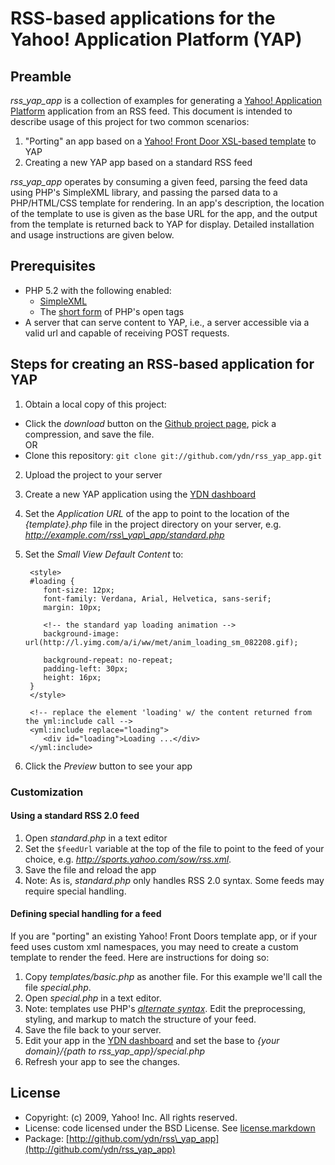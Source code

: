 # RSS-based applications for the Yahoo! Application Platform (YAP) 

## Preamble

_rss\_yap\_app_ is a collection of examples for generating a [Yahoo! Application Platform](http://developer.yahoo.com/yap) application from an RSS feed.  This document is intended to describe usage of this project for two common scenarios: 

1. "Porting" an app based on a [Yahoo! Front Door XSL-based template](http://public.yahoo.com/~jchu/) to YAP
2. Creating a new YAP app based on a standard RSS feed

_rss\_yap\_app_ operates by consuming a given feed, parsing the feed data using PHP's SimpleXML library, and passing the parsed data to a PHP/HTML/CSS template for rendering.  In an app's description, the location of the template to use is given as the base URL for the app, and the output from the template is returned back to YAP for display.  Detailed installation and usage instructions are given below.

## Prerequisites

* PHP 5.2 with the following enabled:
   * [SimpleXML](http://us2.php.net/simplexml)
   * The [short form](http://www.php.net/manual/en/ini.core.php) of PHP's open tags
* A server that can serve content to YAP, i.e., a server accessible via a valid url and capable of receiving POST requests.

## Steps for creating an RSS-based application for YAP

1. Obtain a local copy of this project:
 * Click the _download_ button on the [Github project page](http://github.com/ydn/rss_yap_app), pick a compression, and save the file.  
 OR 
 * Clone this repository: `git clone git://github.com/ydn/rss_yap_app.git`
2. Upload the project to your server
3. Create a new YAP application using the [YDN dashboard](http://developer.yahoo.com/dashboard)
4. Set the _Application URL_ of the app to point to the location of the _{template}.php_ file in the project directory on your server, e.g. _http://example.com/rss\_yap\_app/standard.php_
5. Set the _Small View Default Content_ to:

        <style>
        #loading {
           font-size: 12px;
           font-family: Verdana, Arial, Helvetica, sans-serif;
           margin: 10px;
           
           <!-- the standard yap loading animation -->
           background-image: url(http://l.yimg.com/a/i/ww/met/anim_loading_sm_082208.gif);
           
           background-repeat: no-repeat;
           padding-left: 30px;
           height: 16px;
        }
        </style>
        
        <!-- replace the element 'loading' w/ the content returned from the yml:include call -->
        <yml:include replace="loading">
           <div id="loading">Loading ...</div>
        </yml:include>   
        
6. Click the _Preview_ button to see your app

### Customization

#### Using a standard RSS 2.0 feed

1. Open _standard.php_ in a text editor
2. Set the `$feedUrl` variable at the top of the file to point to the feed of your choice, e.g. _http://sports.yahoo.com/sow/rss.xml_.  
3. Save the file and reload the app
4. Note: As is, _standard.php_ only handles RSS 2.0 syntax.  Some feeds may require special handling.

#### Defining special handling for a feed

If you are "porting" an existing Yahoo! Front Doors template app, or if your feed uses custom xml namespaces, you may need to create a custom template to render the feed.  Here are instructions for doing so:

1. Copy _templates/basic.php_ as another file.  For this example we'll call the file _special.php_.
2. Open _special.php_ in a text editor.
3. Note: templates use PHP's [_alternate syntax_](http://us2.php.net/manual/en/control-structures.alternative-syntax.php). Edit the preprocessing, styling, and markup to match the structure of your feed.
4. Save the file back to your server.
5. Edit your app in the [YDN dashboard](http://developer.yahoo.com/dashboard) and set the base to _{your domain}/{path to rss\_yap\_app}/special.php_
6. Refresh your app to see the changes. 

## License

* Copyright: (c) 2009, Yahoo! Inc. All rights reserved.
* License: code licensed under the BSD License.  See [license.markdown](http://github.com/ydn/rss_yap_app/blob/master/license.markdown)
* Package: [http://github.com/ydn/rss\_yap_app](http://github.com/ydn/rss_yap_app)